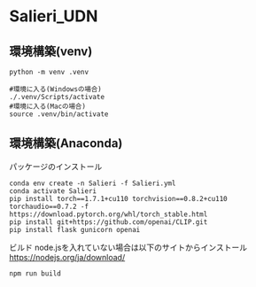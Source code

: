 # Salieri_UDN


## 環境構築(venv)
```
python -m venv .venv

#環境に入る(Windowsの場合)
./.venv/Scripts/activate
#環境に入る(Macの場合)
source .venv/bin/activate
```
## 環境構築(Anaconda)
パッケージのインストール
```
conda env create -n Salieri -f Salieri.yml
conda activate Salieri
pip install torch==1.7.1+cu110 torchvision==0.8.2+cu110 torchaudio==0.7.2 -f https://download.pytorch.org/whl/torch_stable.html
pip install git+https://github.com/openai/CLIP.git
pip install flask gunicorn openai
```

ビルド
node.jsを入れていない場合は以下のサイトからインストール
https://nodejs.org/ja/download/
```
npm run build
```
